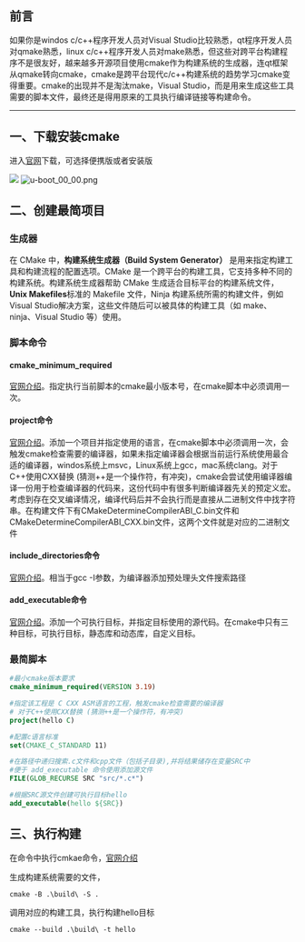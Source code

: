 ## 前言
如果你是windos c/c++程序开发人员对Visual Studio比较熟悉，qt程序开发人员对qmake熟悉，linux c/c++程序开发人员对make熟悉，但这些对跨平台构建程序不是很友好，越来越多开源项目使用cmake作为构建系统的生成器，连qt框架从qmake转向cmake，cmake是跨平台现代c/c++构建系统的趋势学习cmake变得重要。cmake的出现并不是淘汰make，Visual Studio，而是用来生成这些工具需要的脚本文件，最终还是得用原来的工具执行编译链接等构建命令。
***

## 一、下载安装cmake

进入[官网](https://cmake.org/download/)下载，可选择便携版或者安装版

![](https://blog-1305120110.cos.ap-shanghai.myqcloud.com/cmake/00/u-boot_00_00.png)
![u-boot_00_00.png](https://blog-1305120110.cos.ap-shanghai.myqcloud.com/cmake/00/u-boot_00_00.png)
## 二、创建最简项目

### 生成器
在 CMake 中，**构建系统生成器（Build System Generator）** 是用来指定构建工具和构建流程的配置选项。CMake 是一个跨平台的构建工具，它支持多种不同的构建系统。构建系统生成器帮助 CMake 生成适合目标平台的构建系统文件，**Unix Makefiles**标准的 Makefile 文件，Ninja 构建系统所需的构建文件，例如Visual Studio解决方案，这些文件随后可以被具体的构建工具（如 make、ninja、Visual Studio 等）使用。
### 脚本命令

#### cmake_minimum_required
[官网介绍](https://cmake.org/cmake/help/latest/command/cmake_minimum_required.html#cmake-minimum-required)。指定执行当前脚本的cmake最小版本号，在cmake脚本中必须调用一次。

#### project命令

[官网介绍](https://cmake.org/cmake/help/latest/command/project.html#project)。添加一个项目并指定使用的语言，在cmake脚本中必须调用一次，会触发cmake检查需要的编译器，如果未指定编译器会根据当前运行系统使用最合适的编译器，windos系统上msvc，Linux系统上gcc，mac系统clang。对于C++使用CXX替换 (猜测++是一个操作符，有冲突)，cmake会尝试使用编译器编译一份用于检查编译器的代码来，这份代码中有很多判断编译器先关的预定义宏。考虑到存在交叉编译情况，编译代码后并不会执行而是直接从二进制文件中找字符串。在构建文件下有CMakeDetermineCompilerABI_C.bin文件和CMakeDetermineCompilerABI_CXX.bin文件，这两个文件就是对应的二进制文件

#### include_directories命令
[官网介绍](https://cmake.org/cmake/help/latest/command/include_directories.html#include-directories)。相当于gcc -I参数，为编译器添加预处理头文件搜索路径

#### add_executable命令
[官网介绍](https://cmake.org/cmake/help/latest/command/add_executable.html#add-executable)。添加一个可执行目标，并指定目标使用的源代码。在cmake中只有三种目标，可执行目标，静态库和动态库，自定义目标。

### 最简脚本
```cmake
#最小cmake版本要求
cmake_minimum_required(VERSION 3.19)

#指定该工程是 C CXX ASM语言的工程，触发cmake检查需要的编译器
# 对于C++使用CXX替换 (猜测++是一个操作符，有冲突)
project(hello C)

#配置c语言标准
set(CMAKE_C_STANDARD 11)

#在路径中递归搜索.c文件和cpp文件（包括子目录),并将结果储存在变量SRC中
#便于 add_executable 命令使用添加源文件
FILE(GLOB_RECURSE SRC "src/*.c*")

#根据SRC源文件创建可执行目标hello
add_executable(hello ${SRC})
```

## 三、执行构建

在命令中执行cmkae命令，[官网介绍](https://cmake.org/cmake/help/latest/index.html)

生成构建系统需要的文件，

```shell
cmake -B .\build\ -S .
```

调用对应的构建工具，执行构建hello目标

```shell
cmake --build .\build\ -t hello
```
